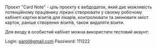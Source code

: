 Проєкт "Card Note" - ціль проєкту є вебдодаток, який дає можливість потенційному
працівнику ліркані створювати у своєму робочому кабінеті картки візитів для лікарів,
контролювати та змінювати зміст карток, раніше створених візитів, також видаляти візити.

Для входу в особистий кабінет можна використати тестовий акаунт:

Login: parol@gmail.com
Password: 111222
